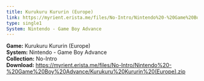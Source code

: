 ```yaml
---
title: Kurukuru Kururin (Europe)
link: https://myrient.erista.me/files/No-Intro/Nintendo%20-%20Game%20Boy%20Advance/Kurukuru%20Kururin%20(Europe).zip
type: single1
System: Nintendo - Game Boy Advance
---
```

<b>Game:</b> Kurukuru Kururin (Europe)<br>
<b>System:</b> Nintendo - Game Boy Advance<br>
<b>Collection:</b> No-Intro<br>
<b>Download:</b> https://myrient.erista.me/files/No-Intro/Nintendo%20-%20Game%20Boy%20Advance/Kurukuru%20Kururin%20(Europe).zip